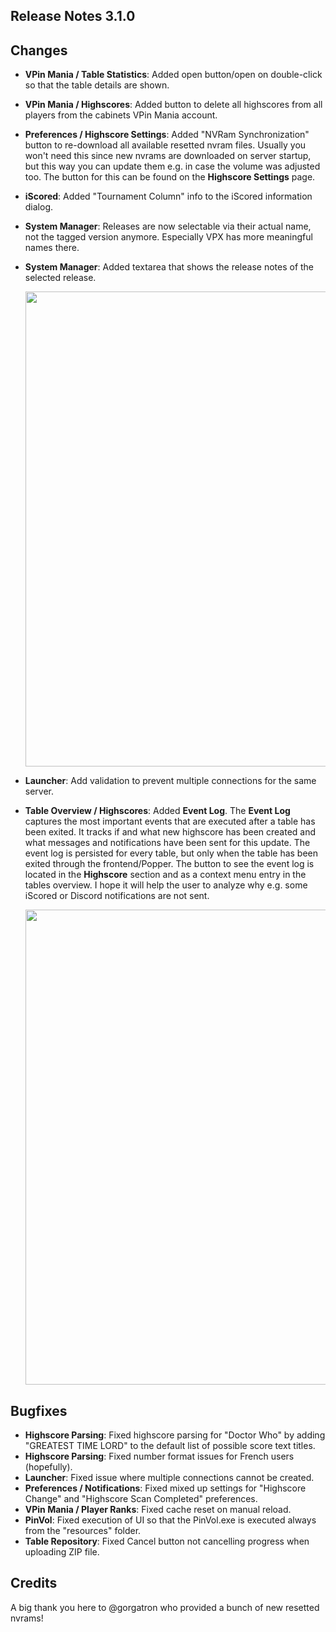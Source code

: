 ## Release Notes 3.1.0

## Changes

- **VPin Mania / Table Statistics**: Added open button/open on double-click so that the table details are shown.
- **VPin Mania / Highscores**: Added button to delete all highscores from all players from the cabinets VPin Mania account. 
- **Preferences / Highscore Settings**: Added "NVRam Synchronization" button to re-download all available resetted nvram files. Usually you won't need this since new nvrams are downloaded on server startup, but this way you can update them e.g. in case the volume was adjusted too. The button for this can be found on the **Highscore Settings** page.
- **iScored**: Added "Tournament Column" info to the iScored information dialog.
- **System Manager**: Releases are now selectable via their actual name, not the tagged version anymore. Especially VPX has more meaningful names there.
- **System Manager**: Added textarea that shows the release notes of the selected release.
    
  <img src="https://raw.githubusercontent.com/syd711/vpin-studio/main/documentation/components/installer.png" width="760" />
- **Launcher**: Add validation to prevent multiple connections for the same server.
- **Table Overview / Highscores**: Added **Event Log**. The **Event Log** captures the most important events that are executed after a table has been exited. It tracks if and what new highscore has been created and what messages and notifications have been sent for this update. The event log is persisted for every table, but only when the table has been exited through the frontend/Popper. The button to see the event log is located in the **Highscore** section and as a context menu entry in the tables overview. I hope it will help the user to analyze why e.g. some iScored or Discord notifications are not sent.

  <img src="https://raw.githubusercontent.com/syd711/vpin-studio/main/documentation/highscores/event-log.png" width="760" />

## Bugfixes

- **Highscore Parsing**: Fixed highscore parsing for "Doctor Who" by adding "GREATEST TIME LORD" to the default list of possible score text titles.
- **Highscore Parsing**: Fixed number format issues for French users (hopefully).
- **Launcher**: Fixed issue where multiple connections cannot be created.
- **Preferences / Notifications**: Fixed mixed up settings for "Highscore Change" and "Highscore Scan Completed" preferences.
- **VPin Mania / Player Ranks**: Fixed cache reset on manual reload. 
- **PinVol**: Fixed execution of UI so that the PinVol.exe is executed always from the "resources" folder.
- **Table Repository**: Fixed Cancel button not cancelling progress when uploading ZIP file.

## Credits

A big thank you here to @gorgatron who provided a bunch of new resetted nvrams!